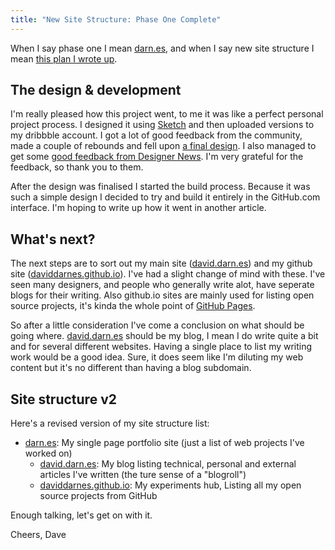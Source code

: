 ```yaml
---
title: "New Site Structure: Phase One Complete"
---
```


When I say phase one I mean [darn.es](https://darn.es/), and when I say new site structure I mean [this plan I wrote up](http://daviddarnes.github.io/articles/new-site-structure/).
<!-- more -->

## The design & development

I'm really pleased how this project went, to me it was like a perfect personal project process. I designed it using [Sketch](http://bohemiancoding.com/sketch/) and then uploaded versions to my dribbble account. I got a lot of good feedback from the community, made a couple of rebounds and fell upon [a final design](https://dribbble.com/shots/2219504-darn-es-Revision-2-Design). I also managed to get some [good feedback from Designer News](https://www.designernews.co/stories/56374-show-dn-darnes). I'm very grateful for the feedback, so thank you to them.

After the design was finalised I started the build process. Because it was such a simple design I decided to try and build it entirely in the GitHub.com interface. I'm hoping to write up how it went in another article.

## What's next?

The next steps are to sort out my main site ([david.darn.es](http://david.darn.es)) and my github site ([daviddarnes.github.io](http://daviddarnes.github.io)). I've had a slight change of mind with these. I've seen many designers, and people who generally write alot, have seperate blogs for their writing. Also github.io sites are mainly used for listing open source projects, it's kinda the whole point of [GitHub Pages](https://pages.github.com/).

So after a little consideration I've come a conclusion on what should be going where. [david.darn.es](http://david.darn.es) should be my blog, I mean I do write quite a bit and for several different websites. Having a single place to list my writing work would be a good idea. Sure, it does seem like I'm diluting my web content but it's no different than having a blog subdomain.

## Site structure v2

Here's a revised version of my site structure list:

- [darn.es](https://darn.es): My single page portfolio site (just a list of web projects I've worked on)
  - [david.darn.es](http://david.darn.es): My blog listing technical, personal and external articles I've written (the ture sense of a "blogroll")
  - [daviddarnes.github.io](http://daviddarnes.github.io): My experiments hub, Listing all my open source projects from GitHub

Enough talking, let's get on with it.

Cheers, Dave
